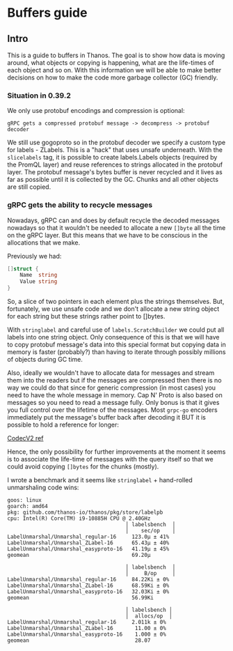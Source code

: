 # Buffers guide

## Intro

This is a guide to buffers in Thanos. The goal is to show how data is moving around, what objects or copying is happening, what are the life-times of each object and so on. With this information we will be able to make better decisions on how to make the code more garbage collector (GC) friendly.

### Situation in 0.39.2

We only use protobuf encodings and compression is optional:

```
gRPC gets a compressed protobuf message -> decompress -> protobuf decoder
```

We still use gogoproto so in the protobuf decoder we specify a custom type for labels - ZLabels. This is a "hack" that uses unsafe underneath. With the `slicelabels` tag, it is possible to create labels.Labels objects (required by the PromQL layer) and reuse references to strings allocated in the protobuf layer. The protobuf message's bytes buffer is never recycled and it lives as far as possible until it is collected by the GC. Chunks and all other objects are still copied.

### gRPC gets the ability to recycle messages

Nowadays, gRPC can and does by default recycle the decoded messages nowadays so that it wouldn't be needed to allocate a new `[]byte` all the time on the gRPC layer. But this means that we have to be conscious in the allocations that we make.

Previously we had:

```go
[]struct {
	Name  string
	Value string
}
```

So, a slice of two pointers in each element plus the strings themselves. But, fortunately, we use unsafe code and we don't allocate a new string object for each string but these strings rather point to []bytes.

With `stringlabel` and careful use of `labels.ScratchBuilder` we could put all labels into one string object. Only consequence of this is that we will have to copy protobuf message's data into this special format but copying data in memory is faster (probably?) than having to iterate through possibly millions of objects during GC time.

Also, ideally we wouldn't have to allocate data for messages and stream them into the readers but if the messages are compressed then there is no way we could do that since for generic compression (in most cases) you need to have the whole message in memory. Cap N' Proto is also based on messages so you need to read a message fully. Only bonus is that it gives you full control over the lifetime of the messages. Most `grpc-go` encoders immediately put the message's buffer back after decoding it BUT it is possible to hold a reference for longer:

[CodecV2 ref](https://pkg.go.dev/google.golang.org/grpc/encoding#CodecV2)

Hence, the only possibility for further improvements at the moment it seems is to associate the life-time of messages with the query itself so that we could avoid copying `[]bytes` for the chunks (mostly).

I wrote a benchmark and it seems like `stringlabel` + hand-rolled unmarshaling code wins:

```
goos: linux
goarch: amd64
pkg: github.com/thanos-io/thanos/pkg/store/labelpb
cpu: Intel(R) Core(TM) i9-10885H CPU @ 2.40GHz
                                      │ labelsbench  │
                                      │    sec/op    │
LabelUnmarshal/Unmarshal_regular-16     123.0µ ± 41%
LabelUnmarshal/Unmarshal_ZLabel-16      65.43µ ± 40%
LabelUnmarshal/Unmarshal_easyproto-16   41.19µ ± 45%
geomean                                 69.20µ

                                      │ labelsbench  │
                                      │     B/op     │
LabelUnmarshal/Unmarshal_regular-16     84.22Ki ± 0%
LabelUnmarshal/Unmarshal_ZLabel-16      68.59Ki ± 0%
LabelUnmarshal/Unmarshal_easyproto-16   32.03Ki ± 0%
geomean                                 56.99Ki

                                      │ labelsbench │
                                      │  allocs/op  │
LabelUnmarshal/Unmarshal_regular-16     2.011k ± 0%
LabelUnmarshal/Unmarshal_ZLabel-16       11.00 ± 0%
LabelUnmarshal/Unmarshal_easyproto-16    1.000 ± 0%
geomean                                  28.07
```
